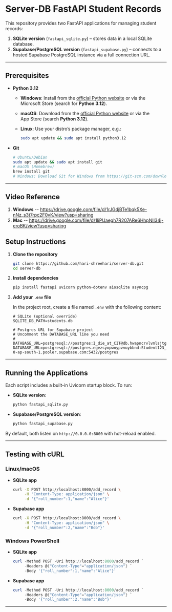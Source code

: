 # Server-DB FastAPI Student Records

This repository provides two FastAPI applications for managing student records:

1. **SQLite version** (`fastapi_sqlite.py`) – stores data in a local SQLite database.
2. **Supabase/PostgreSQL version** (`fastapi_supabase.py`) – connects to a hosted Supabase PostgreSQL instance via a full connection URL.

---

## Prerequisites

* **Python 3.12**

  * **Windows**: Install from the [official Python website](https://www.python.org/downloads/windows/) or via the Microsoft Store (search for **Python 3.12**).
  * **macOS**: Download from the [official Python website](https://www.python.org/downloads/macos/) or via the App Store (search **Python 3.12**).
  * **Linux**: Use your distro’s package manager, e.g.:

    ```bash
    sudo apt update && sudo apt install python3.12
    ```

* **Git**

  ```bash
  # Ubuntu/Debian
  sudo apt update && sudo apt install git
  # macOS (Homebrew)
  brew install git
  # Windows: Download Git for Windows from https://git-scm.com/download/win
  ```

---

## Video Reference
1. **Windows** -- https://drive.google.com/file/d/1rJGdjBTe1bqk5Xe-nNz_s3t7rpc2F0vK/view?usp=sharing
2. **Mac** -- https://drive.google.com/file/d/1liPUaegh7R207ARe6HhpNII34j-eroBK/view?usp=sharing

## Setup Instructions

1. **Clone the repository**

   ```bash
   git clone https://github.com/hari-shreehari/server-db.git
   cd server-db
   ```

2. **Install dependencies**

   ```bash
   pip install fastapi uvicorn python-dotenv aiosqlite asyncpg
   ```

3. **Add your `.env` file**

   In the project root, create a file named `.env` with the following content:

   ```dotenv
   # SQLite (optional override)
   SQLITE_DB_PATH=students.db

   # Postgres URL for Supabase project
   # Uncomment the DATABASE_URL line you need
   # DATABASE_URL=postgresql://postgres:I_die_at_CIT@db.hwapncrvlvmlsjtghjpt.supabase.co:5432/postgres
   DATABASE_URL=postgresql://postgres.egezsyopwnypvvuybbnd:Student123_cit@aws-0-ap-south-1.pooler.supabase.com:5432/postgres
   ```

---

## Running the Applications

Each script includes a built-in Uvicorn startup block. To run:

* **SQLite version**:

  ```bash
  python fastapi_sqlite.py
  ```

* **Supabase/PostgreSQL version**:

  ```bash
  python fastapi_supabase.py
  ```

By default, both listen on `http://0.0.0.0:8000` with hot-reload enabled.

---

## Testing with cURL

### Linux/macOS

* **SQLite app**

  ```bash
  curl -X POST http://localhost:8000/add_record \
       -H "Content-Type: application/json" \
       -d '{"roll_number":1,"name":"Alice"}'
  ```

* **Supabase app**

  ```bash
  curl -X POST http://localhost:8000/add_record \
       -H "Content-Type: application/json" \
       -d '{"roll_number":2,"name":"Bob"}'
  ```

### Windows PowerShell

* **SQLite app**

  ```powershell
  curl -Method POST -Uri http://localhost:8000/add_record `
       -Headers @{"Content-Type"="application/json"} `
       -Body '{"roll_number":1,"name":"Alice"}'
  ```

* **Supabase app**

  ```powershell
  curl -Method POST -Uri http://localhost:8000/add_record `
       -Headers @{"Content-Type"="application/json"} `
       -Body '{"roll_number":2,"name":"Bob"}'
  ```

---
